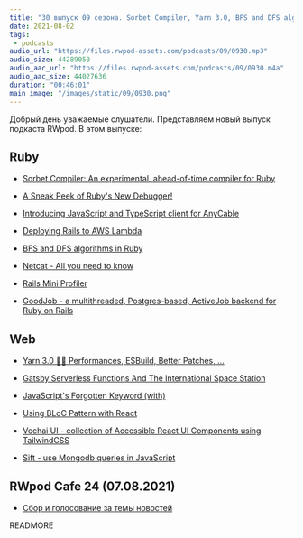 ```yaml
---
title: "30 выпуск 09 сезона. Sorbet Compiler, Yarn 3.0, BFS and DFS algorithms, GoodJob, Vechai UI, Sift и прочее"
date: 2021-08-02
tags:
 - podcasts
audio_url: "https://files.rwpod-assets.com/podcasts/09/0930.mp3"
audio_size: 44289050
audio_aac_url: "https://files.rwpod-assets.com/podcasts/09/0930.m4a"
audio_aac_size: 44027636
duration: "00:46:01"
main_image: "/images/static/09/0930.png"
---
```


Добрый день уважаемые слушатели. Представляем новый выпуск подкаста RWpod. В этом выпуске:

## Ruby

 - [Sorbet Compiler: An experimental, ahead-of-time compiler for Ruby](https://sorbet.org/blog/2021/07/30/open-sourcing-sorbet-compiler)
 - [A Sneak Peek of Ruby's New Debugger!](https://dev.to/st0012/a-sneak-peek-of-ruby-s-new-debugger-5caa)
 - [Introducing JavaScript and TypeScript client for AnyCable](https://evilmartians.com/chronicles/introducing-anycable-javascript-and-typescript-client)
 - [Deploying Rails to AWS Lambda](https://www.honeybadger.io/blog/rails-lambda/)


 - [BFS and DFS algorithms in Ruby](https://kirillshevch.medium.com/bfs-and-dfs-algorithms-in-ruby-9372e563fdd7)
 - [Netcat - All you need to know](https://blog.ikuamike.io/posts/2021/netcat/)
 - [Rails Mini Profiler](https://github.com/hschne/rails-mini-profiler)
 - [GoodJob - a multithreaded, Postgres-based, ActiveJob backend for Ruby on Rails](https://github.com/bensheldon/good_job)

## Web

 - [Yarn 3.0 🚀🤖 Performances, ESBuild, Better Patches, ...](https://dev.to/arcanis/yarn-3-0-performances-esbuild-better-patches-e07)
 - [Gatsby Serverless Functions And The International Space Station](https://www.smashingmagazine.com/2021/07/gatsby-serverless-functions-international-space-station/)
 - [JavaScript's Forgotten Keyword (with)](https://dev.to/mistval/javascript-s-forgotten-keyword-with-48id)


 - [Using BLoC Pattern with React](https://blog.bitsrc.io/using-bloc-pattern-with-react-cb6fdcfa623b)
 - [Vechai UI - collection of Accessible React UI Components using TailwindCSS](https://github.com/vechai/vechaiui)
 - [Sift - use Mongodb queries in JavaScript](https://github.com/crcn/sift.js)

## RWpod Cafe 24 (07.08.2021)

 - [Сбор и голосование за темы новостей](https://github.com/rwpod/cafe-discussions/discussions/9)


READMORE
